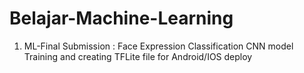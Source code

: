 # Belajar-Machine-Learning

1. ML-Final Submission : Face Expression Classification CNN model Training and creating TFLite file for Android/IOS deploy
